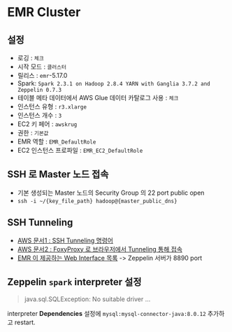 # EMR Cluster

## 설정

* 로깅 : `체크`
* 시작 모드 : `클러스터`
* 릴리스 : `emr`-5.17.0
* Spark: `Spark 2.3.1 on Hadoop 2.8.4 YARN with Ganglia 3.7.2 and Zeppelin 0.7.3`
* 테이블 메타 데이터에서 AWS Glue 데이터 카탈로그 사용 : `체크`
* 인스턴스 유형 : `r3.xlarge`
* 인스턴스 개수 : `3`
* EC2 키 페어 : `awskrug`
* 권한 : `기본값`
* EMR 역할 : `EMR_DefaultRole`
* EC2 인스턴스 프로파일 : `EMR_EC2_DefaultRole`

## SSH 로 Master 노드 접속

* 기본 생성되는 Master 노드의 Security Group 의 22 port public open
* `ssh -i ~/{key_file_path} hadoop@{master_public_dns}`

## SSH Tunneling

* [AWS 문서1 : SSH Tunneling 명령어](https://docs.aws.amazon.com/emr/latest/ManagementGuide/emr-ssh-tunnel.html)
* [AWS 문서2 : FoxyProxy 로 브라우저에서 Tunneling 통해 접속](https://docs.aws.amazon.com/emr/latest/ManagementGuide/emr-connect-master-node-proxy.html)
* [EMR 이 제공하는 Web Interface 목록](https://docs.aws.amazon.com/emr/latest/ManagementGuide/emr-web-interfaces.html) -> Zeppelin 서버가 8890 port

## Zeppelin `spark` interpreter 설정

> java.sql.SQLException: No suitable driver ...

interpreter **Dependencies** 설정에 `mysql:mysql-connector-java:8.0.12` 추가하고 restart. 
